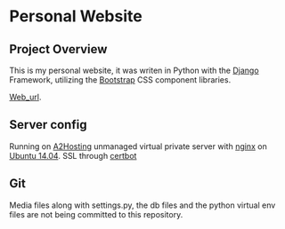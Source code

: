 # Personal Website

## Project Overview
This is my personal website, it was writen in Python with the [Django](https://www.djangoproject.com/) Framework, utilizing the [Bootstrap](https://getbootstrap.com/) CSS component libraries.

[Web_url](www.necohorne.com). 

## Server config
Running on [A2Hosting](https://www.a2hosting.co.za/django-hosting) unmanaged virtual private server with [nginx](https://www.nginx.com/) on [Ubuntu 14.04](https://www.ubuntu.com/).
SSL through [certbot](https://certbot.eff.org/)

## Git
Media files along with settings.py, the db files and the python virtual env files are not being committed to this repository. 



